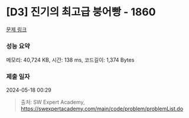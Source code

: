# [D3] 진기의 최고급 붕어빵 - 1860 

[문제 링크](https://swexpertacademy.com/main/code/problem/problemDetail.do?contestProbId=AV5LsaaqDzYDFAXc) 

### 성능 요약

메모리: 40,724 KB, 시간: 138 ms, 코드길이: 1,374 Bytes

### 제출 일자

2024-05-18 00:29



> 출처: SW Expert Academy, https://swexpertacademy.com/main/code/problem/problemList.do